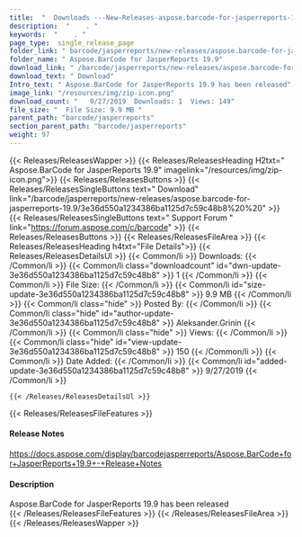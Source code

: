 ```yaml
---
title:  "  Downloads ---New-Releases-aspose.barcode-for-jasperreports-19.9 . " 
description:  "    . " 
keywords:  "    . " 
page_type:  single_release_page
folder_link: " barcode/jasperreports/new-releases/aspose.barcode-for-jasperreports-19.9/"
folder_name: " Aspose.BarCode for JasperReports 19.9"
download_link: " /barcode/jasperreports/new-releases/aspose.barcode-for-jasperreports-19.9/3e36d550a1234386ba1125d7c59c48b8"
download_text: " Download"
Intro_text: " Aspose.BarCode for JasperReports 19.9 has been released"
image_link: "/resources/img/zip-icon.png"
download_count: "   9/27/2019  Downloads: 1  Views: 149"
file_size: "  File Size: 9.9 MB "
parent_path: "barcode/jasperreports"
section_parent_path: "barcode/jasperreports"
weight: 97
---
```


{{< Releases/ReleasesWapper >}}
  {{< Releases/ReleasesHeading H2txt=" Aspose.BarCode for JasperReports 19.9" imagelink="/resources/img/zip-icon.png">}}
  {{< Releases/ReleasesButtons >}}
    {{< Releases/ReleasesSingleButtons text=" Download" link="/barcode/jasperreports/new-releases/aspose.barcode-for-jasperreports-19.9/3e36d550a1234386ba1125d7c59c48b8%20%20" >}}
    {{< Releases/ReleasesSingleButtons text=" Support Forum " link="https://forum.aspose.com/c/barcode" >}}
  {{< Releases/ReleasesButtons >}}
  {{< Releases/ReleasesFileArea >}}
    {{< Releases/ReleasesHeading h4txt="File Details">}}
    {{< Releases/ReleasesDetailsUl >}}
            {{< Common/li  >}} Downloads: {{< /Common/li >}} 
      {{< Common/li class="downloadcount" id="dwn-update-3e36d550a1234386ba1125d7c59c48b8" >}} 1 {{< /Common/li >}} 
      {{< Common/li  >}} File Size: {{< /Common/li >}} 
      {{< Common/li id="size-update-3e36d550a1234386ba1125d7c59c48b8" >}} 9.9 MB {{< /Common/li >}} 
      {{< Common/li  class="hide" >}} Posted By: {{< /Common/li >}} 
      {{< Common/li class="hide" id="author-update-3e36d550a1234386ba1125d7c59c48b8" >}} Aleksander.Grinin {{< /Common/li >}} 
      {{< Common/li class="hide"  >}} Views: {{< /Common/li >}} 
      {{< Common/li class="hide" id="view-update-3e36d550a1234386ba1125d7c59c48b8" >}} 150 {{< /Common/li >}} 
      {{< Common/li  >}} Date Added: {{< /Common/li >}} 
      {{< Common/li id="added-update-3e36d550a1234386ba1125d7c59c48b8" >}} 9/27/2019 {{< /Common/li >}} 

    {{< /Releases/ReleasesDetailsUl >}}

  {{< Releases/ReleasesFileFeatures >}}
      <h4>Release Notes</h4><div><a href="https://docs.aspose.com/display/barcodejasperreports/Aspose.BarCode+for+JasperReports+19.9+-+Release+Notes">https://docs.aspose.com/display/barcodejasperreports/Aspose.BarCode+for+JasperReports+19.9+-+Release+Notes</a></div><h4>Description</h4><div class="HTMLDescription">Aspose.BarCode for JasperReports 19.9 has been released</div>
  {{< /Releases/ReleasesFileFeatures >}}
 {{< /Releases/ReleasesFileArea >}}
{{< /Releases/ReleasesWapper >}}


